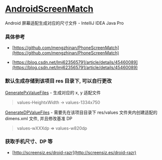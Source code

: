# [AndroidScreenMatch](https://github.com/afkT/Android/tree/master/AndroidScreenMatch)

Android 屏幕适配生成对应的尺寸文件 - IntelliJ IDEA Java Pro


### 具体参考

- [https://github.com/mengzhinan/PhoneScreenMatch](https://github.com/mengzhinan/PhoneScreenMatch)

- [https://blog.csdn.net/lmj623565791/article/details/45460089](https://blog.csdn.net/lmj623565791/article/details/45460089)


### 默认生成存储到该项目 res 目录下, 可以自行更改

[GeneratePxValueFiles](https://github.com/afkT/Android/blob/master/AndroidScreenMatch/src/px/GeneratePxValueFiles.java) - 生成对应的 x, y 适配文件

> values-HeightxWidth -> values-1334x750


[GenerateDPValueFiles](https://github.com/afkT/Android/blob/master/AndroidScreenMatch/src/dp/GenerateDPValueFiles.java) - 需要先在该项目目录下 res/values 文件夹内创建适配的 dimens.xml 文件, 并且修改基准 DP

> values-wXXXdp => values-w820dp


### 获取手机尺寸、DP 等

- [http://screensiz.es/droid-razr](http://screensiz.es/droid-razr)